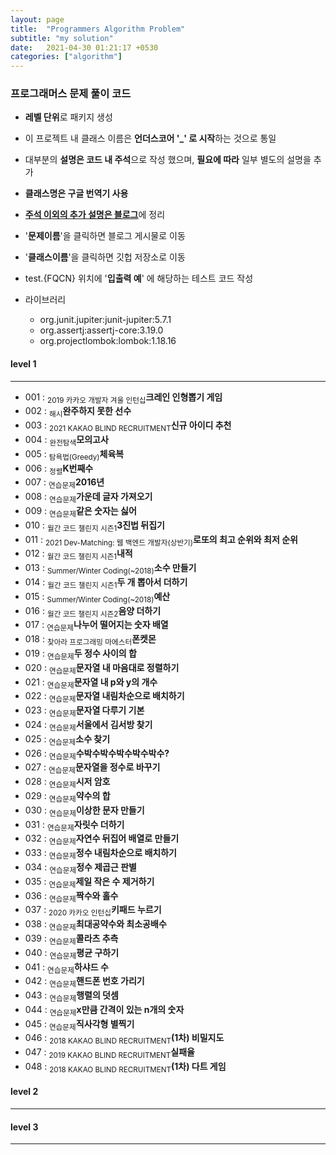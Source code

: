 ```yaml
---
layout: page
title:  "Programmers Algorithm Problem"
subtitle: "my solution"
date:   2021-04-30 01:21:17 +0530
categories: ["algorithm"]
---
```




  
### 프로그래머스 문제 풀이 코드
  
  
- **레벨 단위**로 패키지 생성
- 이 프로젝트 내 클래스 이름은 **언더스코어 '_' 로 시작**하는 것으로 통일
- 대부분의 **설명은 코드 내 주석**으로 작성 했으며, **필요에 따라** 일부 별도의 설명을 추가
- **클래스명은 구글 번역기 사용**


- [**주석 이외의 추가 설명은 블로그**][link_tistory]에 정리
- '**문제이름**'을 클릭하면 블로그 게시물로 이동
- '**클래스이름**'을 클릭하면 깃헙 저장소로 이동
- test.{FQCN} 위치에 '**입출력 예**' 에 해당하는 테스트 코드 작성


- 라이브러리
  - org.junit.jupiter:junit-jupiter:5.7.1
  - org.assertj:assertj-core:3.19.0
  - org.projectlombok:lombok:1.18.16

#### level 1
---
  
- 001 : <sub>2019 카카오 개발자 겨울 인턴십</sub>**크레인 인형뽑기 게임**
- 002 : <sub>해시</sub>**완주하지 못한 선수**
- 003 : <sub>2021 KAKAO BLIND RECRUITMENT</sub>**신규 아이디 추천**
- 004 : <sub>완전탐색</sub>**모의고사**
- 005 : <sub>탐욕법(Greedy)</sub>**체육복**
- 006 : <sub>정렬</sub>**K번째수**
- 007 : <sub>연습문제</sub>**2016년**
- 008 : <sub>연습문제</sub>**가운데 글자 가져오기**
- 009 : <sub>연습문제</sub>**같은 숫자는 싫어**
- 010 : <sub>월간 코드 챌린지 시즌1</sub>**3진법 뒤집기**
- 011 : <sub>2021 Dev-Matching: 웹 백엔드 개발자(상반기)</sub>**로또의 최고 순위와 최저 순위**
- 012 : <sub>월간 코드 챌린지 시즌1</sub>**내적**
- 013 : <sub>Summer/Winter Coding(~2018)</sub>**소수 만들기**
- 014 : <sub>월간 코드 챌린지 시즌1</sub>**두 개 뽑아서 더하기**
- 015 : <sub>Summer/Winter Coding(~2018)</sub>**예산**
- 016 : <sub>월간 코드 챌린지 시즌2</sub>**음양 더하기**
- 017 : <sub>연습문제</sub>**나누어 떨어지는 숫자 배열**
- 018 : <sub>찾아라 프로그래밍 마에스터</sub>**폰켓몬**
- 019 : <sub>연습문제</sub>**두 정수 사이의 합**
- 020 : <sub>연습문제</sub>**문자열 내 마음대로 정렬하기**
- 021 : <sub>연습문제</sub>**문자열 내 p와 y의 개수**
- 022 : <sub>연습문제</sub>**문자열 내림차순으로 배치하기**
- 023 : <sub>연습문제</sub>**문자열 다루기 기본**
- 024 : <sub>연습문제</sub>**서울에서 김서방 찾기**
- 025 : <sub>연습문제</sub>**소수 찾기**
- 026 : <sub>연습문제</sub>**수박수박수박수박수박수?**
- 027 : <sub>연습문제</sub>**문자열을 정수로 바꾸기**
- 028 : <sub>연습문제</sub>**시저 암호**
- 029 : <sub>연습문제</sub>**약수의 합**
- 030 : <sub>연습문제</sub>**이상한 문자 만들기**
- 031 : <sub>연습문제</sub>**자릿수 더하기**
- 032 : <sub>연습문제</sub>**자연수 뒤집어 배열로 만들기**
- 033 : <sub>연습문제</sub>**정수 내림차순으로 배치하기**
- 034 : <sub>연습문제</sub>**정수 제곱근 판별**
- 035 : <sub>연습문제</sub>**제일 작은 수 제거하기**
- 036 : <sub>연습문제</sub>**짝수와 홀수**
- 037 : <sub>2020 카카오 인턴십</sub>**키패드 누르기**
- 038 : <sub>연습문제</sub>**최대공약수와 최소공배수**
- 039 : <sub>연습문제</sub>**콜라츠 추측**
- 040 : <sub>연습문제</sub>**평균 구하기**
- 041 : <sub>연습문제</sub>**하샤드 수**
- 042 : <sub>연습문제</sub>**핸드폰 번호 가리기**
- 043 : <sub>연습문제</sub>**행렬의 덧셈**
- 044 : <sub>연습문제</sub>**x만큼 간격이 있는 n개의 숫자**
- 045 : <sub>연습문제</sub>**직사각형 별찍기**
- 046 : <sub>2018 KAKAO BLIND RECRUITMENT</sub>**(1차) 비밀지도**
- 047 : <sub>2019 KAKAO BLIND RECRUITMENT</sub>**실패율**
- 048 : <sub>2018 KAKAO BLIND RECRUITMENT</sub>**(1차) 다트 게임**


#### level 2
---
  
#### level 3
---



[link_tistory]:http://xxxelppa.tistory.com